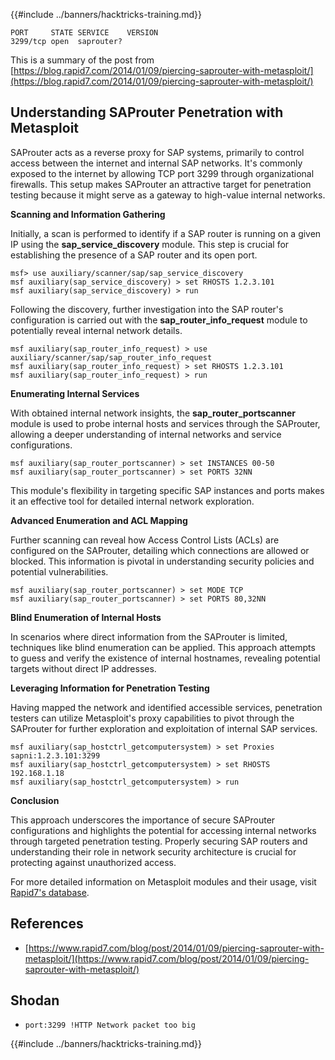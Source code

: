 {{#include ../banners/hacktricks-training.md}}

```text
PORT     STATE SERVICE    VERSION
3299/tcp open  saprouter?
```

This is a summary of the post from [https://blog.rapid7.com/2014/01/09/piercing-saprouter-with-metasploit/](https://blog.rapid7.com/2014/01/09/piercing-saprouter-with-metasploit/)

## Understanding SAProuter Penetration with Metasploit

SAProuter acts as a reverse proxy for SAP systems, primarily to control access between the internet and internal SAP networks. It's commonly exposed to the internet by allowing TCP port 3299 through organizational firewalls. This setup makes SAProuter an attractive target for penetration testing because it might serve as a gateway to high-value internal networks.

**Scanning and Information Gathering**

Initially, a scan is performed to identify if a SAP router is running on a given IP using the **sap_service_discovery** module. This step is crucial for establishing the presence of a SAP router and its open port.

```text
msf> use auxiliary/scanner/sap/sap_service_discovery
msf auxiliary(sap_service_discovery) > set RHOSTS 1.2.3.101
msf auxiliary(sap_service_discovery) > run
```

Following the discovery, further investigation into the SAP router's configuration is carried out with the **sap_router_info_request** module to potentially reveal internal network details.

```text
msf auxiliary(sap_router_info_request) > use auxiliary/scanner/sap/sap_router_info_request
msf auxiliary(sap_router_info_request) > set RHOSTS 1.2.3.101
msf auxiliary(sap_router_info_request) > run
```

**Enumerating Internal Services**

With obtained internal network insights, the **sap_router_portscanner** module is used to probe internal hosts and services through the SAProuter, allowing a deeper understanding of internal networks and service configurations.

```text
msf auxiliary(sap_router_portscanner) > set INSTANCES 00-50
msf auxiliary(sap_router_portscanner) > set PORTS 32NN
```

This module's flexibility in targeting specific SAP instances and ports makes it an effective tool for detailed internal network exploration.

**Advanced Enumeration and ACL Mapping**

Further scanning can reveal how Access Control Lists (ACLs) are configured on the SAProuter, detailing which connections are allowed or blocked. This information is pivotal in understanding security policies and potential vulnerabilities.

```text
msf auxiliary(sap_router_portscanner) > set MODE TCP
msf auxiliary(sap_router_portscanner) > set PORTS 80,32NN
```

**Blind Enumeration of Internal Hosts**

In scenarios where direct information from the SAProuter is limited, techniques like blind enumeration can be applied. This approach attempts to guess and verify the existence of internal hostnames, revealing potential targets without direct IP addresses.

**Leveraging Information for Penetration Testing**

Having mapped the network and identified accessible services, penetration testers can utilize Metasploit's proxy capabilities to pivot through the SAProuter for further exploration and exploitation of internal SAP services.

```text
msf auxiliary(sap_hostctrl_getcomputersystem) > set Proxies sapni:1.2.3.101:3299
msf auxiliary(sap_hostctrl_getcomputersystem) > set RHOSTS 192.168.1.18
msf auxiliary(sap_hostctrl_getcomputersystem) > run
```

**Conclusion**

This approach underscores the importance of secure SAProuter configurations and highlights the potential for accessing internal networks through targeted penetration testing. Properly securing SAP routers and understanding their role in network security architecture is crucial for protecting against unauthorized access.

For more detailed information on Metasploit modules and their usage, visit [Rapid7's database](http://www.rapid7.com/db).

## **References**

- [https://www.rapid7.com/blog/post/2014/01/09/piercing-saprouter-with-metasploit/](https://www.rapid7.com/blog/post/2014/01/09/piercing-saprouter-with-metasploit/)

## Shodan

- `port:3299 !HTTP Network packet too big`

{{#include ../banners/hacktricks-training.md}}
